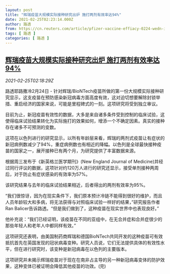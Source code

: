 ```yaml
---
layout: post
title: "辉瑞疫苗大规模实际接种研究出炉 施打两剂有效率达94%"
date: 2021-02-25T02:23:14.000Z
author: 路透
from: https://cn.reuters.com/article/pfizer-vaccine-effiacy-0224-wedn-idCNKBS2AP07D
tags: [ 路透 ]
categories: [ 路透 ]
---
```

<!--1614219794000-->
[辉瑞疫苗大规模实际接种研究出炉 施打两剂有效率达94%](https://cn.reuters.com/article/pfizer-vaccine-effiacy-0224-wedn-idCNKBS2AP07D)
------

<div>
<div><i>2021-02-25T02:18:29Z</i></div><p>路透耶路撒冷2月24日 - 针对辉瑞/BioNTech疫苗所做的第一份大规模实际接种研究显示，这支疫苗在预防感染新冠病毒方面高度有效，这对迫切想要解除封锁举措、重启经济的国家来说，可能是里程碑式的一刻。这项研究将受到独立审议。</p><p>目前为止，新冠疫苗有效性的数据，大多是来自诸多条件受到控制的临床试验，这使得临床试验结果转化为实际施打的效果如何，增添一个不确定因素。真实的接种存在诸多不可预测的变数。</p><p>这项在以色列进行的研究显示，以所有年龄层来看，辉瑞的两剂式疫苗让有症状的新冠病例数减少了94%，重症病例数也有相近的降幅。以色列是全球最快接种疫苗的国家之一，展开接种已有两个月，为研究提供了丰富数据来源。</p><p>根据周三发布于《新英格兰医学期刊》(New England Journal of Medicine)并经过同行评议的数据，这项针对约120万人进行的研究还显示，接受单剂接种两周后，对于防止有症状感染的有效率为57%。</p><p>该研究结果与去年的临床试验结果相近，后者得出的两剂有效率为95%。</p><p>“我们很惊讶，因为在现实条件下，我们原本预计冷链不能得到很好的维护，而且人员年龄较大和多病，将无法获得与对照临床试验一样好的结果，”研究报告作者Ran Balicer告诉路透。“但是我们做到了，这种疫苗在现实世界中也表现良好。”</p><p>他补充说：“我们已经证明，该疫苗在不同的亚组中，在无合并症和合并症很少的那些年轻人和老年人中都同样有效。”</p><p>这项研究还表明，由美国制药商辉瑞和德国BioNTech共同开发的这种疫苗可有效抵抗首先在英国发现的冠状病毒变种。研究人员说，它们无法提供具体的有效性水平，但在进行研究时，该变种是新冠病毒在以色列的主要版本。</p><p>这项研究并未揭示辉瑞疫苗对于现在在南非占主导的另一种新冠病毒变体的防护效果，这种变体已被证明会降低其他疫苗的功效。(完)</p>
</div>
